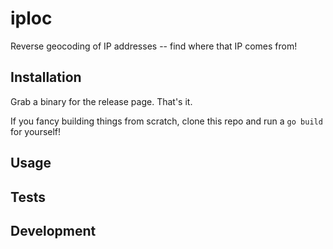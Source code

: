 # iploc

Reverse geocoding of IP addresses -- find where that IP comes from!

## Installation

Grab a binary for the release page. That's it.

If you fancy building things from scratch, clone this repo and run a `go build`
for yourself!

## Usage

## Tests

## Development
